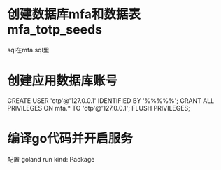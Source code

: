 # 创建数据库mfa和数据表mfa_totp_seeds

sql在mfa.sql里


# 创建应用数据库账号
CREATE USER 'otp'@'127.0.0.1' IDENTIFIED BY '%%%%%';
GRANT ALL PRIVILEGES ON mfa.* TO 'otp'@'127.0.0.1';
FLUSH PRIVILEGES;

# 编译go代码并开启服务
配置 goland run kind: Package